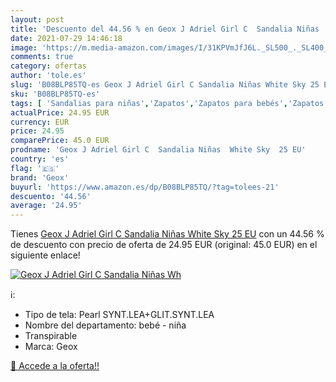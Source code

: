 ```yaml
---
layout: post
title: 'Descuento del 44.56 % en Geox J Adriel Girl C  Sandalia Niñas  Wh'
date: 2021-07-29 14:46:18
image: 'https://m.media-amazon.com/images/I/31KPVmJfJ6L._SL500_._SL400_.jpg'
comments: true
category: ofertas
author: 'tole.es'
slug: 'B08BLP85TQ-es Geox J Adriel Girl C Sandalia Niñas White Sky 25 EU'
sku: 'B08BLP85TQ-es'
tags: [ 'Sandalias para niñas','Zapatos','Zapatos para bebés','Zapatos para niñas','Zapatos y complementos','geox','sandalia', ]
actualPrice: 24.95 EUR
currency: EUR
price: 24.95
comparePrice: 45.0 EUR
prodname: 'Geox J Adriel Girl C  Sandalia Niñas  White Sky  25 EU'
country: 'es'
flag: '🇪🇸'
brand: 'Geox'
buyurl: 'https://www.amazon.es/dp/B08BLP85TQ/?tag=tolees-21'
descuento: '44.56'
average: '24.95'
---
```


Tienes [Geox J Adriel Girl C  Sandalia Niñas  White Sky  25 EU](https://www.amazon.es/dp/B08BLP85TQ/?tag=tolees-21) con un 44.56 % de descuento con precio de oferta de 24.95 EUR (original: 45.0 EUR) en el siguiente enlace!

[![Geox J Adriel Girl C  Sandalia Niñas  Wh](https://m.media-amazon.com/images/I/31KPVmJfJ6L._SL500_._SL400_.jpg)](https://www.amazon.es/dp/B08BLP85TQ/?tag=tolees-21)

ℹ️:

- Tipo de tela: Pearl SYNT.LEA+GLIT.SYNT.LEA
- Nombre del departamento: bebé - niña
- Transpirable
- Marca: Geox

[🛒 Accede a la oferta!!](https://www.amazon.es/dp/B08BLP85TQ/?tag=tolees-21)
